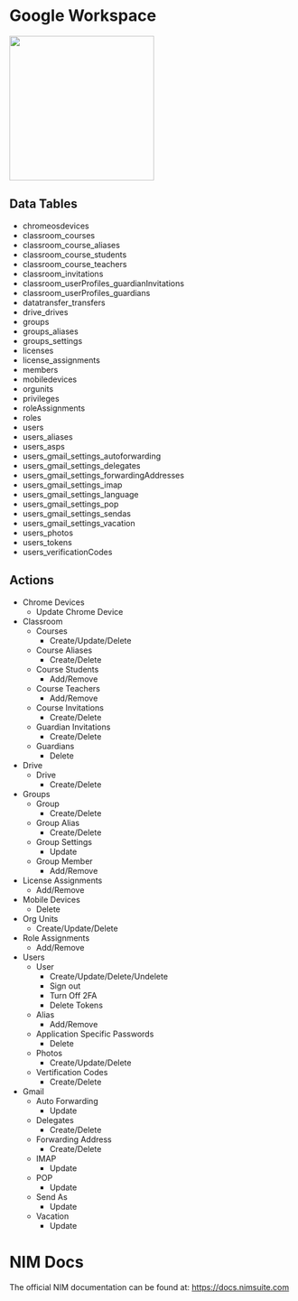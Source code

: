 # Google Workspace
<img src="https://github.com/Tools4ever-NIM/NIM-System-REST-Google-Workspace/assets/24281600/c2d03c50-1e52-4770-816c-418cbe7f67e3" width="256px" />



## Data Tables
- chromeosdevices
- classroom_courses
- classroom_course_aliases
- classroom_course_students
- classroom_course_teachers
- classroom_invitations
- classroom_userProfiles_guardianInvitations
- classroom_userProfiles_guardians
- datatransfer_transfers
- drive_drives
- groups
- groups_aliases
- groups_settings
- licenses
- license_assignments
- members
- mobiledevices
- orgunits
- privileges
- roleAssignments
- roles
- users
- users_aliases
- users_asps
- users_gmail_settings_autoforwarding
- users_gmail_settings_delegates
- users_gmail_settings_forwardingAddresses
- users_gmail_settings_imap
- users_gmail_settings_language
- users_gmail_settings_pop
- users_gmail_settings_sendas
- users_gmail_settings_vacation
- users_photos
- users_tokens
- users_verificationCodes


## Actions
* Chrome Devices
    * Update Chrome Device
* Classroom
    * Courses
        * Create/Update/Delete
    * Course Aliases
        * Create/Delete
    * Course Students
        * Add/Remove
    * Course Teachers
        * Add/Remove
    * Course Invitations
        * Create/Delete
    * Guardian Invitations
        * Create/Delete
    * Guardians
        * Delete
* Drive
    * Drive
        * Create/Delete
* Groups
    * Group
        * Create/Delete
    * Group Alias
        * Create/Delete
    * Group Settings
        * Update
    * Group Member
        * Add/Remove
* License Assignments
    * Add/Remove
* Mobile Devices
    * Delete
* Org Units
    * Create/Update/Delete
* Role Assignments
    * Add/Remove
* Users
    * User
        * Create/Update/Delete/Undelete
        * Sign out
        * Turn Off 2FA
        * Delete Tokens
    * Alias
        * Add/Remove
    * Application Specific Passwords
        * Delete
    * Photos
        * Create/Update/Delete  
    * Vertification Codes
        * Create/Delete
* Gmail
    * Auto Forwarding
        * Update
    * Delegates
        * Create/Delete
    * Forwarding Address
        * Create/Delete
    * IMAP
        * Update
    * POP
        * Update
    * Send As
        * Update
    * Vacation
        * Update


# NIM Docs
The official NIM documentation can be found at: https://docs.nimsuite.com
